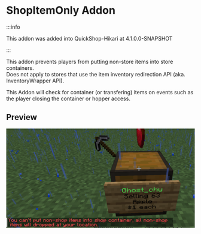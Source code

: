# ShopItemOnly Addon

:::info

This addon was added into QuickShop-Hikari at 4.1.0.0-SNAPSHOT

:::

This addon prevents players from putting non-store items into store containers.  
Does not apply to stores that use the item inventory redirection API (aka. InventoryWrapper API).

This Addon will check for container (or transfering) items on events such as the player closing the container or hopper access.

## Preview

![shop-item-only](img/shopitemonly.png)